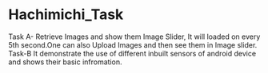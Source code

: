 # Hachimichi_Task <br />
Task A- Retrieve Images and show them Image Slider, It will loaded on every 5th second.One can also Upload Images and then see them in Image slider. <br />
Task-B It demonstrate the use of different inbuilt sensors of android device and shows their basic infromation.
